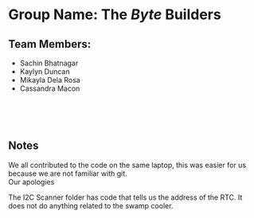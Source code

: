 # **Group Name:** The *Byte* Builders

## **Team Members:**
* Sachin Bhatnagar
* Kaylyn Duncan
* Mikayla Dela Rosa
* Cassandra Macon
<br>
<br>
<br>

## Notes
We all contributed to the code on the same laptop, this was easier for us because we are not familiar with git.<br>
Our apologies

The I2C Scanner folder has code that tells us the address of the RTC.  It does not do anything related to the swamp cooler.